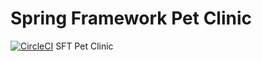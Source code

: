 # Spring Framework Pet Clinic
[![CircleCI](https://circleci.com/gh/Istvan1989/sfg-pet-clinic.svg?style=shield&circle-token=petclinic)](https://circleci.com/gh/Istvan1989/sfg-pet-clinic)
SFT Pet Clinic
